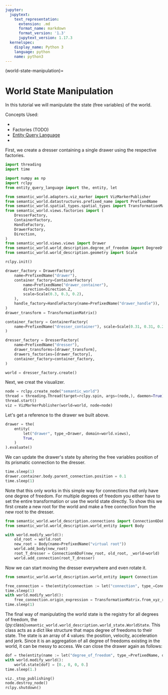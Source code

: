 ```yaml
---
jupyter:
  jupytext:
    text_representation:
      extension: .md
      format_name: markdown
      format_version: '1.3'
      jupytext_version: 1.17.3
  kernelspec:
    display_name: Python 3
    language: python
    name: python3
---
```


(world-state-manipulation)=
# World State Manipulation

In this tutorial we will manipulate the state (free variables) of the world.

Concepts Used:
- [](visualizing-worlds)
- Factories (TODO)
- [Entity Query Language](https://abdelrhmanbassiouny.github.io/entity_query_language/intro.html)
- [](world-structure-manipulation)

First, we create a dresser containing a single drawer using the respective factories.

```python
import threading
import time

import numpy as np
import rclpy
from entity_query_language import the, entity, let

from semantic_world.adapters.viz_marker import VizMarkerPublisher
from semantic_world.datastructures.prefixed_name import PrefixedName
from semantic_world.spatial_types.spatial_types import TransformationMatrix
from semantic_world.views.factories import (
    DresserFactory,
    ContainerFactory,
    HandleFactory,
    DrawerFactory,
    Direction,
)
from semantic_world.views.views import Drawer
from semantic_world.world_description.degree_of_freedom import DegreeOfFreedom
from semantic_world.world_description.geometry import Scale

rclpy.init()

drawer_factory = DrawerFactory(
    name=PrefixedName("drawer"),
    container_factory=ContainerFactory(
        name=PrefixedName("drawer_container"),
        direction=Direction.Z,
        scale=Scale(0.3, 0.3, 0.2),
    ),
    handle_factory=HandleFactory(name=PrefixedName("drawer_handle")),
)
drawer_transform = TransformationMatrix()

container_factory = ContainerFactory(
    name=PrefixedName("dresser_container"), scale=Scale(0.31, 0.31, 0.21)
)

dresser_factory = DresserFactory(
    name=PrefixedName("dresser"),
    drawer_transforms=[drawer_transform],
    drawers_factories=[drawer_factory],
    container_factory=container_factory,
)

world = dresser_factory.create()
```

Next, we creat the visualizer.

```python
node = rclpy.create_node("semantic_world")
thread = threading.Thread(target=rclpy.spin, args=(node,), daemon=True)
thread.start()
viz = VizMarkerPublisher(world=world, node=node)

```

Let's get a reference to the drawer we built above.

```python
drawer = the(
    entity(
        let("drawer", type_=Drawer, domain=world.views),
        True,
    )
).evaluate()
```

We can update the drawer's state by altering the free variables position of its prismatic connection to the dresser.

```python
time.sleep(1)
drawer.container.body.parent_connection.position = 0.1
time.sleep(1)
```

Note that this only works in this simple way for connections that only have one degree of freedom. For multiple degrees of freedom you either have to set the entire transformation or use the world state directly.
To show this we first create a new root for the world and make a free connection from the new root to the dresser.

```python
from semantic_world.world_description.connections import Connection6DoF
from semantic_world.world_description.world_entity import Body

with world.modify_world():
    old_root = world.root
    new_root = Body(name=PrefixedName("virtual root"))
    world.add_body(new_root)
    root_T_dresser = Connection6DoF(new_root, old_root, _world=world)
    world.add_connection(root_T_dresser)
```

Now we can start moving the dresser everywhere and even rotate it.

```python
from semantic_world.world_description.world_entity import Connection

free_connection = the(entity(connection := let("connection", type_=Connection, domain=world.connections), connection.parent == world.root)).evaluate()
time.sleep(1)
with world.modify_world():
    free_connection.origin_expression = TransformationMatrix.from_xyz_rpy(1., 1., 0, 0., 0., 0.5 * np.pi)
time.sleep(1)

```

The final way of manipulating the world state is the registry for all degrees of freedom, the {py:class}`semantic_world.world_description.world_state.WorldState`.
This class acts as a dict like structure that maps degree of freedoms to their state.
The state is an array of 4 values: the position, velocity, acceleration and jerk.
Since it is an aggregation of all degree of freedoms existing in the world, it can be messy to access.
We can close the drawer again as follows:

```python
dof = the(entity(name := let("degree_of_freedom", type_=PrefixedName, domain=world.state.keys()), name.name == "drawer_container_connection")).evaluate()
with world.modify_world():
    world.state[dof] = [0., 0, 0, 0.]
time.sleep(1.)
```

```python
viz._stop_publishing()
node.destroy_node()
rclpy.shutdown()
```
